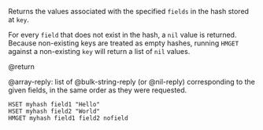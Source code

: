 Returns the values associated with the specified `fields` in the hash stored at
`key`.

For every `field` that does not exist in the hash, a `nil` value is returned.
Because non-existing keys are treated as empty hashes, running `HMGET` against
a non-existing `key` will return a list of `nil` values.

@return

@array-reply: list of @bulk-string-reply (or @nil-reply) corresponding to the given fields, in the same order as they were requested.

```cli
HSET myhash field1 "Hello"
HSET myhash field2 "World"
HMGET myhash field1 field2 nofield
```
